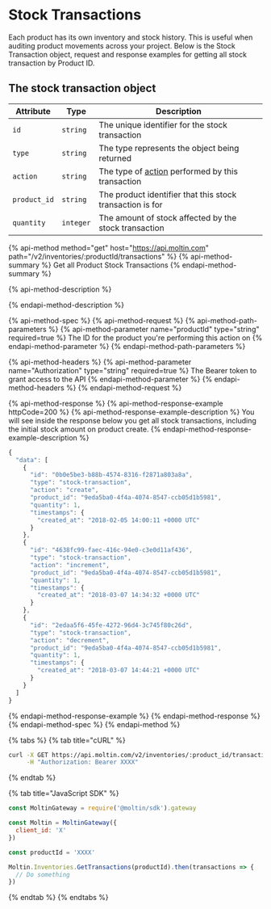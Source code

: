 # Stock Transactions

Each product has its own inventory and stock history. This is useful when auditing product movements across your project. Below is the Stock Transaction object, request and response examples for getting all stock transaction by Product ID.

## The stock transaction object

| **Attribute** | **Type** | **Description** |
| --- | --- | --- |
| `id` | `string` | The unique identifier for the stock transaction |
| `type` | `string` | The type represents the object being returned |
| `action` | `string` | The type of [action](update-inventory.md#action-types) performed by this transaction |
| `product_id` | `string` | The product identifier that this stock transaction is for |
| `quantity` | `integer` | The amount of stock affected by the stock transaction |

{% api-method method="get" host="https://api.moltin.com" path="/v2/inventories/:productId/transactions" %}
{% api-method-summary %}
Get all Product Stock Transactions
{% endapi-method-summary %}

{% api-method-description %}

{% endapi-method-description %}

{% api-method-spec %}
{% api-method-request %}
{% api-method-path-parameters %}
{% api-method-parameter name="productId" type="string" required=true %}
The ID for the product you're performing this action on
{% endapi-method-parameter %}
{% endapi-method-path-parameters %}

{% api-method-headers %}
{% api-method-parameter name="Authorization" type="string" required=true %}
The Bearer token to grant access to the API
{% endapi-method-parameter %}
{% endapi-method-headers %}
{% endapi-method-request %}

{% api-method-response %}
{% api-method-response-example httpCode=200 %}
{% api-method-response-example-description %}
You will see inside the response below you get all stock transactions, including the initial stock amount on product create.
{% endapi-method-response-example-description %}

```javascript
{
  "data": [
    {
      "id": "0b0e5be3-b88b-4574-8316-f2871a803a8a",
      "type": "stock-transaction",
      "action": "create",
      "product_id": "9eda5ba0-4f4a-4074-8547-ccb05d1b5981",
      "quantity": 1,
      "timestamps": {
        "created_at": "2018-02-05 14:00:11 +0000 UTC"
      }
    },
    {
      "id": "4638fc99-faec-416c-94e0-c3e0d11af436",
      "type": "stock-transaction",
      "action": "increment",
      "product_id": "9eda5ba0-4f4a-4074-8547-ccb05d1b5981",
      "quantity": 1,
      "timestamps": {
        "created_at": "2018-03-07 14:34:32 +0000 UTC"
      }
    },
    {
      "id": "2edaa5f6-45fe-4272-96d4-3c745f80c26d",
      "type": "stock-transaction",
      "action": "decrement",
      "product_id": "9eda5ba0-4f4a-4074-8547-ccb05d1b5981",
      "quantity": 1,
      "timestamps": {
        "created_at": "2018-03-07 14:44:21 +0000 UTC"
      }
    }
  ]
}
```
{% endapi-method-response-example %}
{% endapi-method-response %}
{% endapi-method-spec %}
{% endapi-method %}

{% tabs %}
{% tab title="cURL" %}
```bash
curl -X GET https://api.moltin.com/v2/inventories/:product_id/transactions \
     -H "Authorization: Bearer XXXX"
```
{% endtab %}

{% tab title="JavaScript SDK" %}
```javascript
const MoltinGateway = require('@moltin/sdk').gateway

const Moltin = MoltinGateway({
  client_id: 'X'
})

const productId = 'XXXX'

Moltin.Inventories.GetTransactions(productId).then(transactions => {
  // Do something
})
```
{% endtab %}
{% endtabs %}

